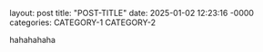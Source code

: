 layout: post
title: "POST-TITLE"
date: 2025-01-02 12:23:16 -0000
categories: CATEGORY-1 CATEGORY-2

hahahahaha
